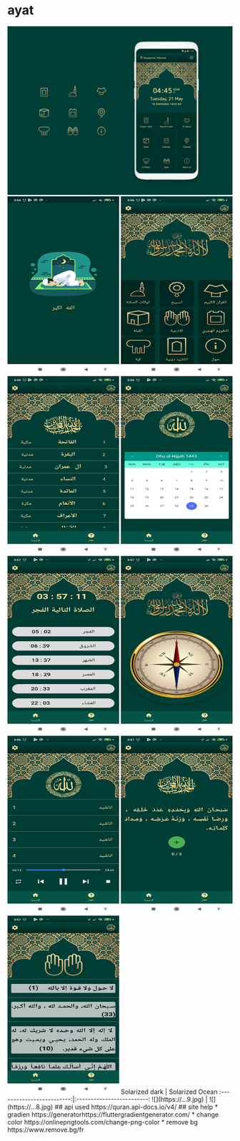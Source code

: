 # ayat
<img src="12.png">
<img src="1.jpg" height="400" width="250">
<img src="2.jpg" height="400" width="250">
<img src="3.jpg" height="400" width="250">
<img src="4.jpg" height="400" width="250">
<img src="5.jpg" height="400" width="250">
<img src="6.jpg" height="400" width="250">
<img src="7.jpg" height="400" width="250">
<img src="8.jpg" height="400" width="250">
<img src="9.jpg" height="400" width="250">
Solarized dark             |  Solarized Ocean
:-------------------------:|:-------------------------:
![](https://...9.jpg)  |  ![](https://...8.jpg)
## api used https://quran.api-docs.io/v4/
## site help
* gradien  https://generatorhttps://fluttergradientgenerator.com/ 
* change color https://onlinepngtools.com/change-png-color 
* remove bg https://www.remove.bg/fr 